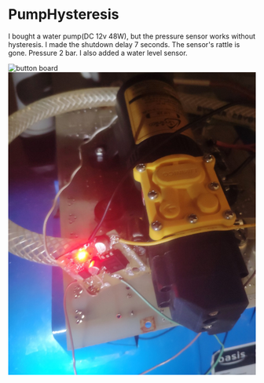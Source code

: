 # PumpHysteresis
I bought a water pump(DC 12v 48W), but the pressure sensor works without hysteresis.
I made the shutdown delay 7 seconds. The sensor's rattle is gone.
Pressure 2 bar.
I also added a water level sensor.

![button board](./img/board.jpg)
![button board](./img/pumpController.jpg)

